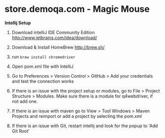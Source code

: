 store.demoqa.com - Magic Mouse 
==============

**Intellij Setup**

1. Download intelliJ IDE Community Edition http://www.jetbrains.com/idea/download/

2. Download & Install HomeBrew http://brew.sh/

3. run `brew install chromedriver`

4. Open pom.xml file with IntelliJ

5. Go to Preferences > Version Control > GitHub > Add your credentials and test the connection works

6. If there is an issue with the project setup or modules, go to File > Project Structure > Modules. Make sure there is a
module for q4webdriver, if not add one.

7. If there is an issue with maven go to View > Tool Windows > Maven Projects and reimport or add a project by selecting the pom.xml

8. If there is an issue with Git, restart intellij and look for the popup to 'Add Git Root'
